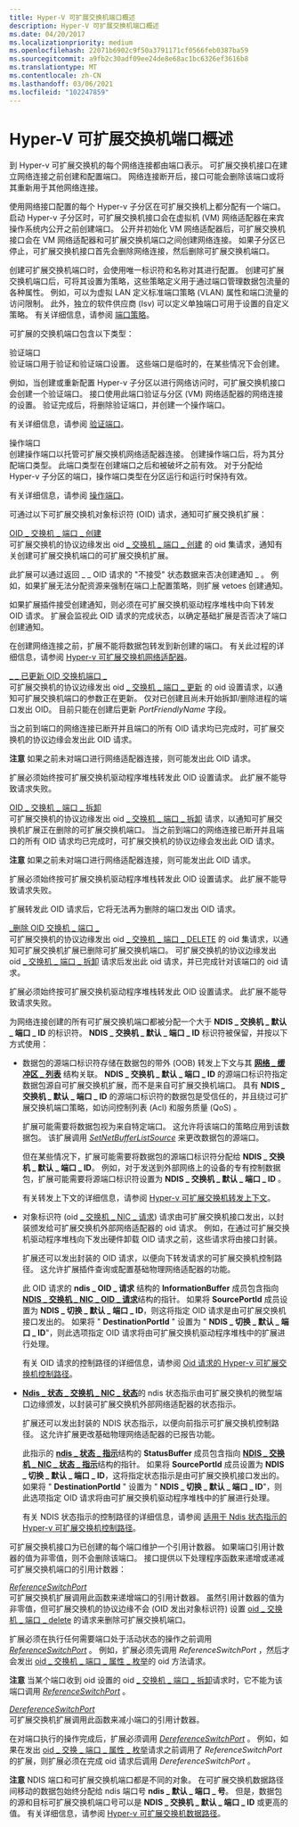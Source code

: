 ```yaml
---
title: Hyper-V 可扩展交换机端口概述
description: Hyper-V 可扩展交换机端口概述
ms.date: 04/20/2017
ms.localizationpriority: medium
ms.openlocfilehash: 22071b6902c9f50a3791171cf0566feb0387ba59
ms.sourcegitcommit: a9fb2c30adf09ee24de8e68ac1bc6326ef3616b8
ms.translationtype: MT
ms.contentlocale: zh-CN
ms.lasthandoff: 03/06/2021
ms.locfileid: "102247859"
---
```

# <a name="overview-of-hyper-v-extensible-switch-ports"></a>Hyper-V 可扩展交换机端口概述


到 Hyper-v 可扩展交换机的每个网络连接都由端口表示。 可扩展交换机接口在建立网络连接之前创建和配置端口。 网络连接断开后，接口可能会删除该端口或将其重新用于其他网络连接。

使用网络接口配置的每个 Hyper-v 子分区在可扩展交换机上都分配有一个端口。 启动 Hyper-v 子分区时，可扩展交换机接口会在虚拟机 (VM) 网络适配器在来宾操作系统内公开之前创建端口。 公开并初始化 VM 网络适配器后，可扩展交换机接口会在 VM 网络适配器和可扩展交换机端口之间创建网络连接。 如果子分区已停止，可扩展交换机接口首先会删除网络连接，然后删除可扩展交换机端口。

创建可扩展交换机端口时，会使用唯一标识符和名称对其进行配置。 创建可扩展交换机端口后，可将其设置为策略，这些策略定义用于通过端口管理数据包流量的各种属性。 例如，可以为虚拟 LAN 定义标准端口策略 (VLAN) 属性和端口流量的访问限制。 此外，独立的软件供应商 (Isv) 可以定义单独端口可用于设置的自定义策略。 有关详细信息，请参阅 [端口策略](port-policies.md)。

可扩展的交换机端口包含以下类型：

<a href="" id="validation-ports"></a>验证端口  
验证端口用于验证和验证端口设置。 这些端口是临时的，在某些情况下会创建。

例如，当创建或重新配置 Hyper-v 子分区以进行网络访问时，可扩展交换机接口会创建一个验证端口。 接口使用此端口验证与分区 (VM) 网络适配器的网络连接的设置。 验证完成后，将删除验证端口，并创建一个操作端口。

有关详细信息，请参阅 [验证端口](validation-ports.md)。

<a href="" id="operational-ports"></a>操作端口  
创建操作端口以托管可扩展交换机网络适配器连接。 创建操作端口后，将为其分配端口类型。 此端口类型在创建端口之后和被破坏之前有效。 对于分配给 Hyper-v 子分区的端口，操作端口类型在分区运行和运行时保持有效。

有关详细信息，请参阅 [操作端口](operational-ports.md)。

可通过以下可扩展交换机对象标识符 (OID) 请求，通知可扩展交换机扩展：

<a href="" id="oid-switch-port-create"></a>[OID \_ 交换机 \_ 端口 \_ 创建](./oid-switch-port-create.md)  
可扩展交换机的协议边缘发出 oid [ \_ 交换机 \_ 端口 \_ 创建](./oid-switch-port-create.md) 的 oid 集请求，通知有关创建可扩展交换机端口的可扩展交换机扩展。

此扩展可以通过返回 \_ \_ OID 请求的 "不接受" 状态数据来否决创建通知 \_ 。 例如，如果扩展无法分配资源来强制在端口上配置策略，则扩展 vetoes 创建通知。

如果扩展插件接受创建通知，则必须在可扩展交换机驱动程序堆栈中向下转发 OID 请求。 扩展会监视此 OID 请求的完成状态，以确定基础扩展是否否决了端口创建通知。

在创建网络连接之前，扩展不能将数据包转发到新创建的端口。 有关此过程的详细信息，请参阅 [Hyper-v 可扩展交换机网络适配器](hyper-v-extensible-switch-network-adapters.md)。

<a href="" id="oid-switch-port-updated"></a>[\_ \_ 已更新 OID 交换机端口 \_](./oid-switch-port-updated.md)  
可扩展交换机的协议边缘发出 oid [ \_ 交换机 \_ 端口 \_ 更新](./oid-switch-port-updated.md) 的 oid 设置请求，以通知可扩展交换机端口的参数正在更新。 仅对已创建且尚未开始拆卸/删除进程的端口发出 OID。 目前只能在创建后更新 *PortFriendlyName* 字段。

当之前到端口的网络连接已断开并且端口的所有 OID 请求均已完成时，可扩展交换机的协议边缘会发出此 OID 请求。

**注意**  如果之前未对端口进行网络适配器连接，则可能发出此 OID 请求。

 

扩展必须始终按可扩展交换机驱动程序堆栈转发此 OID 设置请求。 此扩展不能导致请求失败。

<a href="" id="oid-switch-port-teardown"></a>[OID \_ 交换机 \_ 端口 \_ 拆卸](./oid-switch-port-teardown.md)  
可扩展交换机的协议边缘发出 oid [ \_ 交换机 \_ 端口 \_ 拆卸](./oid-switch-port-teardown.md) 请求，以通知可扩展交换机扩展正在删除的可扩展交换机端口。 当之前到端口的网络连接已断开并且端口的所有 OID 请求均已完成时，可扩展交换机的协议边缘会发出此 OID 请求。

**注意**  如果之前未对端口进行网络适配器连接，则可能发出此 OID 请求。

 

扩展必须始终按可扩展交换机驱动程序堆栈转发此 OID 设置请求。 此扩展不能导致请求失败。

扩展转发此 OID 请求后，它将无法再为删除的端口发出 OID 请求。

<a href="" id="oid-switch-port-delete"></a>[\_删除 OID 交换机 \_ 端口 \_](./oid-switch-port-delete.md)  
可扩展交换机的协议边缘发出 oid [ \_ 交换机 \_ 端口 \_ DELETE](./oid-switch-port-delete.md) 的 oid 集请求，以通知可扩展交换机扩展已删除可扩展交换机端口。 可扩展交换机的协议边缘发出 oid [ \_ 交换机 \_ 端口 \_ 拆卸](./oid-switch-port-teardown.md) 请求后发出此 oid 请求，并已完成针对该端口的 oid 请求。

扩展必须始终按可扩展交换机驱动程序堆栈转发此 OID 设置请求。 此扩展不能导致请求失败。

为网络连接创建的所有可扩展交换机端口都被分配一个大于 **NDIS \_ 交换机 \_ 默认 \_ 端口 \_ ID** 的标识符。 **NDIS \_ 交换机 \_ 默认 \_ 端口 \_ ID** 标识符被保留，并按以下方式使用：

-   数据包的源端口标识符存储在数据包的带外 (OOB) 转发上下文与其 [**网络 \_ 缓冲区 \_ 列表**](/windows-hardware/drivers/ddi/nbl/ns-nbl-net_buffer_list) 结构关联。 **NDIS \_ 交换机 \_ 默认 \_ 端口 \_ ID** 的源端口标识符指定数据包源自可扩展交换机扩展，而不是来自可扩展交换机端口。 具有 **NDIS \_ 交换机 \_ 默认 \_ 端口 \_ ID** 的源端口标识符的数据包是受信任的，并且绕过可扩展交换机端口策略，如访问控制列表 (Acl) 和服务质量 (QoS) 。

    扩展可能需要将数据包视为来自特定端口。 这允许将该端口的策略应用到该数据包。 该扩展调用 [*SetNetBufferListSource*](/windows-hardware/drivers/ddi/ndis/nc-ndis-ndis_switch_set_net_buffer_list_source) 来更改数据包的源端口。

    但在某些情况下，扩展可能需要将数据包的源端口标识符分配给 **NDIS \_ 交换机 \_ 默认 \_ 端口 \_ ID**。 例如，对于发送到外部网络上的设备的专有控制数据包，扩展可能需要将源端口标识符设置为 **NDIS \_ 交换机 \_ 默认 \_ 端口 \_ ID** 。

    有关转发上下文的详细信息，请参阅 [Hyper-v 可扩展交换机转发上下文](hyper-v-extensible-switch-forwarding-context.md)。

-   对象标识符 (oid [ \_ 交换机 \_ NIC \_ 请求](./oid-switch-nic-request.md)) 请求由可扩展交换机接口发出，以封装颁发给可扩展交换机外部网络适配器的 oid 请求。 例如，在通过可扩展交换机驱动程序堆栈向下发出硬件卸载 OID 请求之前，这些请求将由接口封装。

    扩展还可以发出封装的 OID 请求，以便向下转发请求的可扩展交换机控制路径。 这允许扩展插件查询或配置基础物理网络适配器的功能。

    此 OID 请求的 **ndis \_ OID \_ 请求** 结构的 **InformationBuffer** 成员包含指向 [**NDIS \_ 交换机 \_ NIC \_ OID \_ 请求**](/windows-hardware/drivers/ddi/ntddndis/ns-ntddndis-_ndis_switch_nic_oid_request)结构的指针。 如果将 **SourcePortId** 成员设置为 **NDIS \_ 切换 \_ 默认 \_ 端口 \_ ID**，则这将指定 OID 请求是由可扩展交换机接口发出的。 如果将 " **DestinationPortId** " 设置为 " **NDIS \_ 切换 \_ 默认 \_ 端口 \_ ID**"，则此选项指定 OID 请求将由可扩展交换机驱动程序堆栈中的扩展进行处理。

    有关 OID 请求的控制路径的详细信息，请参阅 [Oid 请求的 Hyper-v 可扩展交换机控制路径](hyper-v-extensible-switch-control-path-for-oid-requests.md)。

-   [**Ndis \_ 状态 \_ 交换机 \_ NIC \_ 状态**](./ndis-status-switch-nic-status.md)的 ndis 状态指示由可扩展交换机的微型端口边缘颁发，以封装可扩展交换机外部网络适配器的状态指示。

    扩展还可以发出封装的 NDIS 状态指示，以便向前指示可扩展交换机控制路径。 这允许扩展更改基础物理网络适配器的已报告功能。

    此指示的 [**ndis \_ 状态 \_ 指示**](/windows-hardware/drivers/ddi/ndis/ns-ndis-_ndis_status_indication)结构的 **StatusBuffer** 成员包含指向 [**NDIS \_ 交换机 \_ NIC \_ 状态 \_ 指示**](/windows-hardware/drivers/ddi/ndis/ns-ndis-_ndis_switch_nic_status_indication)结构的指针。 如果将 **SourcePortId** 成员设置为 **NDIS \_ 切换 \_ 默认 \_ 端口 \_ ID**，这将指定状态指示是由可扩展交换机接口发出的。 如果将 " **DestinationPortId** " 设置为 " **NDIS \_ 切换 \_ 默认 \_ 端口 \_ ID**"，则此选项指定 OID 请求将由可扩展交换机驱动程序堆栈中的扩展进行处理。

    有关 NDIS 状态指示的控制路径的详细信息，请参阅 [适用于 Ndis 状态指示的 Hyper-v 可扩展交换机控制路径](hyper-v-extensible-switch-control-path-for-ndis-status-indications.md)。

可扩展交换机接口为已创建的每个端口维护一个引用计数器。 如果端口引用计数器的值为非零值，则不会删除该端口。 接口提供以下处理程序函数来递增或递减可扩展交换机端口的引用计数器：

<a href="" id="referenceswitchport"></a>[*ReferenceSwitchPort*](/windows-hardware/drivers/ddi/ndis/nc-ndis-ndis_switch_reference_switch_port)  
可扩展交换机扩展调用此函数来递增端口的引用计数器。 虽然引用计数器的值为非零值，但可扩展交换机的协议边缘不会 (OID 发出对象标识符) 设置 [oid \_ 交换机 \_ 端口 \_ delete](./oid-switch-port-delete.md) 的请求来删除可扩展交换机端口。

扩展必须在执行任何需要端口处于活动状态的操作之前调用 [*ReferenceSwitchPort*](/windows-hardware/drivers/ddi/ndis/nc-ndis-ndis_switch_reference_switch_port) 。 例如，扩展必须先调用 *ReferenceSwitchPort* ，然后才会发出 [oid \_ 交换机 \_ 端口 \_ 属性 \_ 枚举](./oid-switch-port-property-enum.md)的 oid 方法请求。

**注意** 当某个端口收到 oid 设置的 oid [ \_ 交换机 \_ 端口 \_ 拆卸](./oid-switch-port-teardown.md)请求时，它不能为该端口调用 [*ReferenceSwitchPort*](/windows-hardware/drivers/ddi/ndis/nc-ndis-ndis_switch_reference_switch_port) 。

 

<a href="" id="dereferenceswitchport"></a>[*DereferenceSwitchPort*](/windows-hardware/drivers/ddi/ndis/nc-ndis-ndis_switch_reference_switch_port)  
可扩展交换机扩展调用此函数来减小端口的引用计数器。

在对端口执行的操作完成后，扩展必须调用 [*DereferenceSwitchPort*](/windows-hardware/drivers/ddi/ndis/nc-ndis-ndis_switch_reference_switch_port) 。 例如，如果在发出 [oid \_ 交换 \_ 端口 \_ 属性 \_ 枚举](./oid-switch-port-property-enum.md)请求之前调用了 *ReferenceSwitchPort* 的扩展，则扩展必须在完成 oid 请求后调用 *DereferenceSwitchPort* 。

**注意**  NDIS 端口和可扩展交换机端口都是不同的对象。 在可扩展交换机数据路径间移动的数据包始终分配给 ndis 端口号 **ndis \_ 默认 \_ 端口 \_ 号**。 但是，数据包的源和目标可扩展交换机端口号可以是 **NDIS \_ 交换机 \_ 默认 \_ 端口 \_ ID** 或更高的值。 有关详细信息，请参阅 [Hyper-v 可扩展交换机数据路径](hyper-v-extensible-switch-data-path.md)。

 

 

